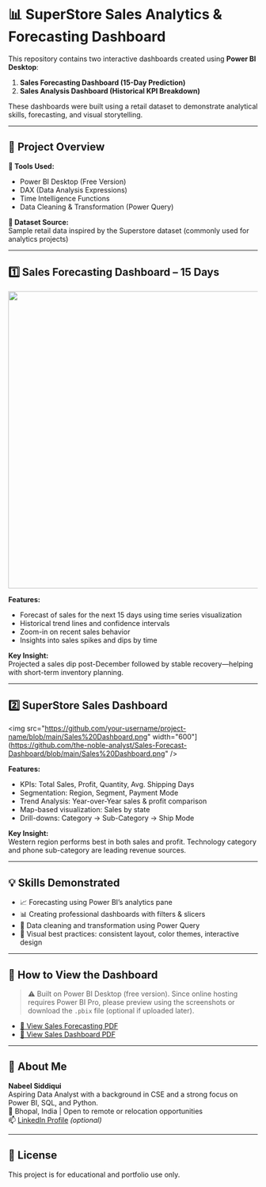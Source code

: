 # 📊 SuperStore Sales Analytics & Forecasting Dashboard

This repository contains two interactive dashboards created using **Power BI Desktop**:

1. **Sales Forecasting Dashboard (15-Day Prediction)**
2. **Sales Analysis Dashboard (Historical KPI Breakdown)**

These dashboards were built using a retail dataset to demonstrate analytical skills, forecasting, and visual storytelling.

---

## 📁 Project Overview

**🔧 Tools Used:**  
- Power BI Desktop (Free Version)  
- DAX (Data Analysis Expressions)  
- Time Intelligence Functions  
- Data Cleaning & Transformation (Power Query)

**📂 Dataset Source:**  
Sample retail data inspired by the Superstore dataset (commonly used for analytics projects)

---

## 1️⃣ Sales Forecasting Dashboard – 15 Days

<img src="https://github.com/your-username/project-name/blob/main/Sales%20Forecasting.png" width="600" />

**Features:**
- Forecast of sales for the next 15 days using time series visualization
- Historical trend lines and confidence intervals
- Zoom-in on recent sales behavior
- Insights into sales spikes and dips by time

**Key Insight:**  
Projected a sales dip post-December followed by stable recovery—helping with short-term inventory planning.

---

## 2️⃣ SuperStore Sales Dashboard

<img src="https://github.com/your-username/project-name/blob/main/Sales%20Dashboard.png" width="600"](https://github.com/the-noble-analyst/Sales-Forecast-Dashboard/blob/main/Sales%20Dashboard.png" />

**Features:**
- KPIs: Total Sales, Profit, Quantity, Avg. Shipping Days
- Segmentation: Region, Segment, Payment Mode
- Trend Analysis: Year-over-Year sales & profit comparison
- Map-based visualization: Sales by state
- Drill-downs: Category → Sub-Category → Ship Mode

**Key Insight:**  
Western region performs best in both sales and profit. Technology category and phone sub-category are leading revenue sources.

---

## 💡 Skills Demonstrated

- 📈 Forecasting using Power BI’s analytics pane
- 📊 Creating professional dashboards with filters & slicers
- 🧼 Data cleaning and transformation using Power Query
- 🎨 Visual best practices: consistent layout, color themes, interactive design

---

## 🔗 How to View the Dashboard

> ⚠️ Built on Power BI Desktop (free version). Since online hosting requires Power BI Pro, please preview using the screenshots or download the `.pbix` file (optional if uploaded later).

- [📄 View Sales Forecasting PDF](https://drive.google.com/your-link-here)
- [📄 View Sales Dashboard PDF](https://drive.google.com/your-link-here)

---

## 📌 About Me

**Nabeel Siddiqui**  
Aspiring Data Analyst with a background in CSE and a strong focus on Power BI, SQL, and Python.  
📍 Bhopal, India | Open to remote or relocation opportunities  
📫 [LinkedIn Profile](https://www.linkedin.com/in/your-link) *(optional)*

---

## 📎 License

This project is for educational and portfolio use only.
